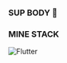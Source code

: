 ### SUP BODY 👋


### MINE STACK
![Flutter](https://img.shields.io/v1?&message=<DJANGO>&color=<#0C4B33>)
